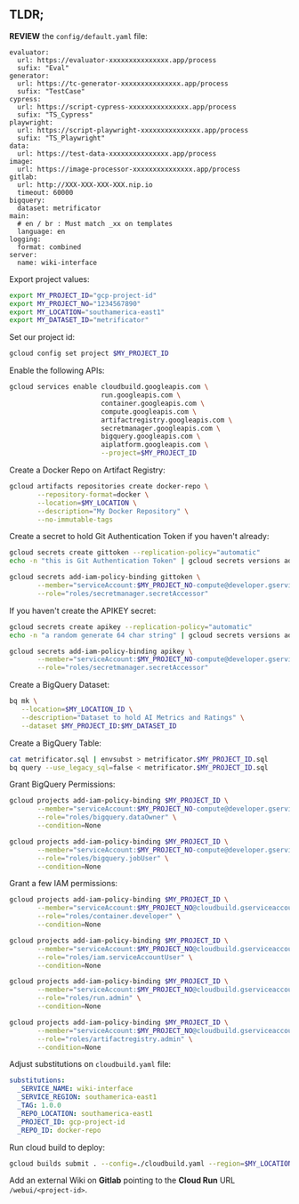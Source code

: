 ## TLDR;

**REVIEW** the `config/default.yaml` file:
```
evaluator:
  url: https://evaluator-xxxxxxxxxxxxxxx.app/process
  sufix: "Eval"
generator:
  url: https://tc-generator-xxxxxxxxxxxxxxx.app/process
  sufix: "TestCase"
cypress:
  url: https://script-cypress-xxxxxxxxxxxxxxx.app/process
  sufix: "TS_Cypress"
playwright:
  url: https://script-playwright-xxxxxxxxxxxxxxx.app/process
  sufix: "TS_Playwright"
data:
  url: https://test-data-xxxxxxxxxxxxxxx.app/process
image:
  url: https://image-processor-xxxxxxxxxxxxxxx.app/process
gitlab:
  url: http://XXX-XXX-XXX-XXX.nip.io
  timeout: 60000
bigquery:
  dataset: metrificator
main:
  # en / br : Must match _xx on templates
  language: en
logging:
  format: combined
server:
  name: wiki-interface
```

Export project values:
```bash
export MY_PROJECT_ID="gcp-project-id"
export MY_PROJECT_NO="1234567890"
export MY_LOCATION="southamerica-east1"
export MY_DATASET_ID="metrificator"
``` 

Set our project id:
```bash
gcloud config set project $MY_PROJECT_ID
```

Enable the following APIs: 
```bash
gcloud services enable cloudbuild.googleapis.com \
                       run.googleapis.com \
                       container.googleapis.com \
                       compute.googleapis.com \
                       artifactregistry.googleapis.com \
                       secretmanager.googleapis.com \
                       bigquery.googleapis.com \
                       aiplatform.googleapis.com \
                       --project=$MY_PROJECT_ID
```

Create a Docker Repo on Artifact Registry: 
```bash
gcloud artifacts repositories create docker-repo \
       --repository-format=docker \
       --location=$MY_LOCATION \
       --description="My Docker Repository" \
       --no-immutable-tags
``` 

Create a secret to hold Git Authentication Token if you haven't already:
```bash
gcloud secrets create gittoken --replication-policy="automatic"
echo -n "this is Git Authentication Token" | gcloud secrets versions add gittoken --data-file=-

gcloud secrets add-iam-policy-binding gittoken \
       --member="serviceAccount:$MY_PROJECT_NO-compute@developer.gserviceaccount.com" \
       --role="roles/secretmanager.secretAccessor"
```

If you haven't create the APIKEY secret:
```bash
gcloud secrets create apikey --replication-policy="automatic"
echo -n "a random generate 64 char string" | gcloud secrets versions add apikey --data-file=-

gcloud secrets add-iam-policy-binding apikey \
       --member="serviceAccount:$MY_PROJECT_NO-compute@developer.gserviceaccount.com" \
       --role="roles/secretmanager.secretAccessor"
```

Create a BigQuery Dataset:
```bash
bq mk \
   --location=$MY_LOCATION_ID \
   --description="Dataset to hold AI Metrics and Ratings" \
   --dataset $MY_PROJECT_ID:$MY_DATASET_ID 
```

Create a BigQuery Table:
```bash
cat metrificator.sql | envsubst > metrificator.$MY_PROJECT_ID.sql
bq query --use_legacy_sql=false < metrificator.$MY_PROJECT_ID.sql
```

Grant BigQuery Permissions:
```bash
gcloud projects add-iam-policy-binding $MY_PROJECT_ID \
       --member="serviceAccount:$MY_PROJECT_NO-compute@developer.gserviceaccount.com" \
       --role="roles/bigquery.dataOwner" \
       --condition=None

gcloud projects add-iam-policy-binding $MY_PROJECT_ID \
       --member="serviceAccount:$MY_PROJECT_NO-compute@developer.gserviceaccount.com" \
       --role="roles/bigquery.jobUser" \
       --condition=None
```

Grant a few IAM permissions:
```bash
gcloud projects add-iam-policy-binding $MY_PROJECT_ID \
       --member="serviceAccount:$MY_PROJECT_NO@cloudbuild.gserviceaccount.com" \
       --role="roles/container.developer" \
       --condition=None

gcloud projects add-iam-policy-binding $MY_PROJECT_ID \
       --member="serviceAccount:$MY_PROJECT_NO@cloudbuild.gserviceaccount.com" \
       --role="roles/iam.serviceAccountUser" \
       --condition=None

gcloud projects add-iam-policy-binding $MY_PROJECT_ID \
       --member="serviceAccount:$MY_PROJECT_NO@cloudbuild.gserviceaccount.com" \
       --role="roles/run.admin" \
       --condition=None	

gcloud projects add-iam-policy-binding $MY_PROJECT_ID \
       --member="serviceAccount:$MY_PROJECT_NO@cloudbuild.gserviceaccount.com" \
       --role="roles/artifactregistry.admin" \
       --condition=None

```

Adjust substitutions on `cloudbuild.yaml` file:
```yaml
substitutions:
  _SERVICE_NAME: wiki-interface
  _SERVICE_REGION: southamerica-east1
  _TAG: 1.0.0
  _REPO_LOCATION: southamerica-east1
  _PROJECT_ID: gcp-project-id
  _REPO_ID: docker-repo
```

Run cloud build to deploy:
```bash
gcloud builds submit . --config=./cloudbuild.yaml --region=$MY_LOCATION --project=$MY_PROJECT_ID
```

Add an external Wiki on **Gitlab** pointing to the **Cloud Run** URL `/webui/<project-id>`.  
